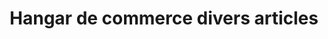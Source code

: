 ---
title: "Hangar de commerce divers articles"
url: /yomadou-doukono/hangar-de-commerce-divers-articles/
shop: commodité
---